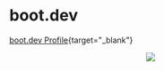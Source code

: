 # boot.dev

[boot.dev Profile](https://www.boot.dev/u/su_haas){target="_blank"}

<p align="center">
  <img src="https://api.boot.dev/v1/users/public/075a6f9b-ffa7-4043-8b98-fd1d6f83ec78/thumbnail" >
</p>

